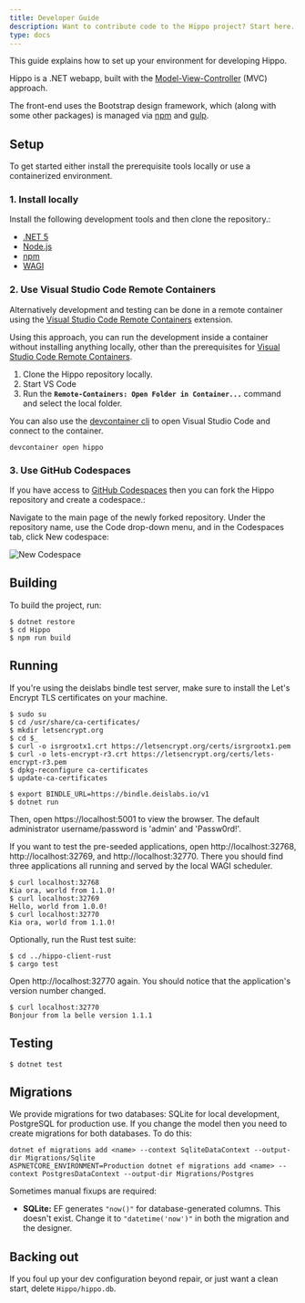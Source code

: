 ```yaml
---
title: Developer Guide
description: Want to contribute code to the Hippo project? Start here. 
type: docs
---
```


This guide explains how to set up your environment for developing Hippo.

Hippo is a .NET webapp, built with the [Model-View-Controller](https://docs.microsoft.com/en-us/aspnet/core/tutorials/first-mvc-app/start-mvc?view=aspnetcore-5.0&tabs=visual-studio) (MVC) approach.

The front-end uses the Bootstrap design framework, which (along with some other packages) is managed via [npm](https://www.npmjs.com/) and [gulp](https://gulpjs.com/).

## Setup

To get started either install the prerequisite tools locally or use a containerized environment.

### 1. Install locally

Install the following development tools and then clone the repository.:

- [.NET 5](https://dot.net/)
- [Node.js](https://nodejs.org/en/download/)
- [npm](https://www.npmjs.com/get-npm)
- [WAGI](https://github.com/deislabs/wagi)

### 2. Use Visual Studio Code Remote Containers

Alternatively development and testing can be done in a remote container using the [Visual Studio Code Remote Containers](https://code.visualstudio.com/docs/remote-containers) extension.

Using this approach, you can run the development inside a container without installing anything locally, other than the prerequisites for [Visual Studio Code Remote Containers](https://code.visualstudio.com/docs/remote/containers#_getting-started).

1. Clone the Hippo repository locally. 
1. Start VS Code
1. Run the **`Remote-Containers: Open Folder in Container...`** command and select the local folder.

You can also use the [devcontainer cli](https://code.visualstudio.com/docs/remote/devcontainer-cli) to open Visual Studio Code and connect to the container.

```console
devcontainer open hippo
```

### 3. Use GitHub Codespaces

If you have access to [GitHub Codespaces](https://github.com/features/codespaces) then you can fork the Hippo repository and create a codespace.:

Navigate to the main page of the newly forked repository. Under the repository name, use the  Code drop-down menu, and in the Codespaces tab, click  New codespace:

![New Codespace](/images/codespace.png)

## Building

To build the project, run:

```console
$ dotnet restore
$ cd Hippo
$ npm run build
```

## Running

If you're using the deislabs bindle test server, make sure to install the Let's Encrypt TLS
certificates on your machine.

```console
$ sudo su
$ cd /usr/share/ca-certificates/
$ mkdir letsencrypt.org
$ cd $_
$ curl -o isrgrootx1.crt https://letsencrypt.org/certs/isrgrootx1.pem
$ curl -o lets-encrypt-r3.crt https://letsencrypt.org/certs/lets-encrypt-r3.pem
$ dpkg-reconfigure ca-certificates
$ update-ca-certificates
```

```console
$ export BINDLE_URL=https://bindle.deislabs.io/v1
$ dotnet run
```

Then, open https://localhost:5001 to view the browser. The
default administrator username/password is 'admin' and 'Passw0rd!'.

If you want to test the pre-seeded applications, open http://localhost:32768,
http://localhost:32769, and http://localhost:32770. There you should find
three applications all running and served by the local WAGI scheduler.

```console
$ curl localhost:32768
Kia ora, world from 1.1.0!
$ curl localhost:32769
Hello, world from 1.0.0!
$ curl localhost:32770
Kia ora, world from 1.1.0!
```

Optionally, run the Rust test suite:

```console
$ cd ../hippo-client-rust
$ cargo test
```

Open http://localhost:32770 again. You should notice that the application's
version number changed.

```console
$ curl localhost:32770
Bonjour from la belle version 1.1.1
```

## Testing

```console
$ dotnet test
```

## Migrations

We provide migrations for two databases: SQLite for local development, PostgreSQL for
production use. If you change the model then you need to create migrations for both
databases.  To do this:

```
dotnet ef migrations add <name> --context SqliteDataContext --output-dir Migrations/Sqlite
ASPNETCORE_ENVIRONMENT=Production dotnet ef migrations add <name> --context PostgresDataContext --output-dir Migrations/Postgres
```

Sometimes manual fixups are required:

* **SQLite:** EF generates `"now()"` for database-generated columns. This doesn't exist. Change
  it to `"datetime('now')"` in both the migration and the designer.

## Backing out

If you foul up your dev configuration beyond repair, or just want a clean start, delete `Hippo/hippo.db`.
